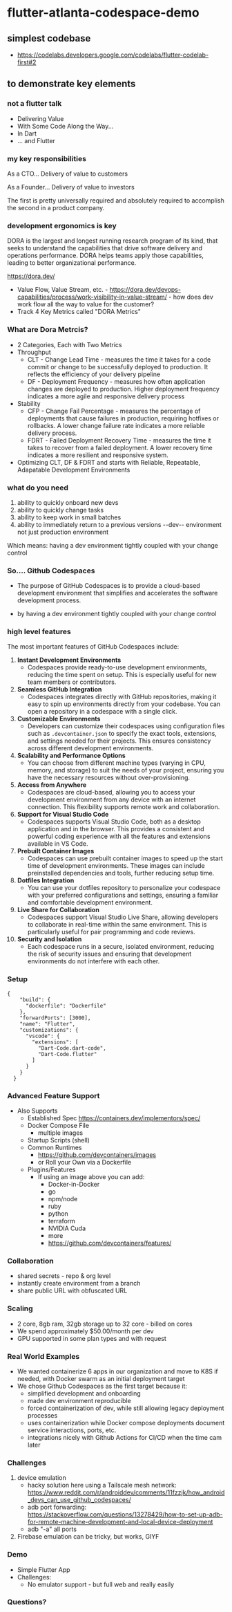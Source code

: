 # flutter-atlanta-codespace-demo

## simplest codebase

* https://codelabs.developers.google.com/codelabs/flutter-codelab-first#2

## to demonstrate key elements

### not a flutter talk

* Delivering Value
* With Some Code Along the Way...
* In Dart
* ... and Flutter

### my key responsibilities

As a CTO...
Delivery of value to customers

As a Founder...
Delivery of value to investors 

The first is pretty universally required and absolutely required to accomplish the second in a product company.

### development ergonomics is key

DORA is the largest and longest running research program of its kind, that seeks to understand the capabilities that drive software delivery and operations performance. DORA helps teams apply those capabilities, leading to better organizational performance.

https://dora.dev/

* Value Flow, Value Stream, etc. - https://dora.dev/devops-capabilities/process/work-visibility-in-value-stream/ - how does dev work flow all the way to value for the customer?
* Track 4 Key Metrics called "DORA Metrics"

### What are Dora Metrcis?

* 2 Categories, Each with Two Metrics
* Throughput
  * CLT - Change Lead Time - measures the time it takes for a code commit or change to be successfully deployed to production. It reflects the efficiency of your delivery pipeline
  * DF - Deployment Frequency - measures how often application changes are deployed to production. Higher deployment frequency indicates a more agile and responsive delivery process
* Stability
  * CFP - Change Fail Percentage - measures the percentage of deployments that cause failures in production, requiring hotfixes or rollbacks. A lower change failure rate indicates a more reliable delivery process.
  * FDRT - Failed Deployment Recovery Time - measures the time it takes to recover from a failed deployment. A lower recovery time indicates a more resilient and responsive system.
* Optimizing CLT, DF & FDRT and starts with Reliable, Repeatable, Adapatable Development Environments

### what do you need

1. ability to quickly onboard new devs
2. ability to quickly change tasks
3. ability to keep work in small batches
4. ability to immediately return to a previous versions --dev-- environment not just production environment

Which means: having a dev environment tightly coupled with your change control

### So.... Github Codespaces

* The purpose of GitHub Codespaces is to provide a cloud-based development environment that simplifies and accelerates the software development process.

* by having a dev environment tightly coupled with your change control

### high level features

The most important features of GitHub Codespaces include:

1. **Instant Development Environments**
    - Codespaces provide ready-to-use development environments, reducing the time spent on setup. This is especially useful for new team members or contributors.
3. **Seamless GitHub Integration**
    - Codespaces integrates directly with GitHub repositories, making it easy to spin up environments directly from your codebase. You can open a repository in a codespace with a single click.
4. **Customizable Environments**
    - Developers can customize their codespaces using configuration files such as `.devcontainer.json` to specify the exact tools, extensions, and settings needed for their projects. This ensures consistency across different development environments.
6. **Scalability and Performance Options**
    - You can choose from different machine types (varying in CPU, memory, and storage) to suit the needs of your project, ensuring you have the necessary resources without over-provisioning.
8. **Access from Anywhere**
    - Codespaces are cloud-based, allowing you to access your development environment from any device with an internet connection. This flexibility supports remote work and collaboration.
10. **Support for Visual Studio Code**
    - Codespaces supports Visual Studio Code, both as a desktop application and in the browser. This provides a consistent and powerful coding experience with all the features and extensions available in VS Code.
12. **Prebuilt Container Images**
    - Codespaces can use prebuilt container images to speed up the start time of development environments. These images can include preinstalled dependencies and tools, further reducing setup time.
13. **Dotfiles Integration**
    - You can use your dotfiles repository to personalize your codespace with your preferred configurations and settings, ensuring a familiar and comfortable development environment.
14. **Live Share for Collaboration**
    - Codespaces support Visual Studio Live Share, allowing developers to collaborate in real-time within the same environment. This is particularly useful for pair programming and code reviews.
15. **Security and Isolation**
    - Each codespace runs in a secure, isolated environment, reducing the risk of security issues and ensuring that development environments do not interfere with each other.

### Setup

```
{
    "build": {
      "dockerfile": "Dockerfile"
    },
    "forwardPorts": [3000],
    "name": "Flutter",
    "customizations": {
      "vscode": {
        "extensions": [
          "Dart-Code.dart-code",
          "Dart-Code.flutter"
        ]
      }
    }
  }
```

### Advanced Feature Support

* Also Supports
    * Established Spec https://containers.dev/implementors/spec/
    * Docker Compose File
      * multiple images
    * Startup Scripts (shell)
    * Common Runtimes
      * https://github.com/devcontainers/images
      * or Roll your Own via a Dockerfile
    * Plugins/Features
      * If using an image above you can add:
        * Docker-in-Docker
        * go
        * npm/node
        * ruby
        * python
        * terraform
        * NVIDIA Cuda
        * more
        * https://github.com/devcontainers/features/

### Collaboration
* shared secrets - repo & org level
* instantly create environment from a branch
* share public URL with obfuscated URL

### Scaling

* 2 core, 8gb ram, 32gb storage up to 32 core - billed on cores
* We spend approximately $50.00/month per dev
* GPU supported in some plan types and with request

### Real World Examples

* We wanted containerize 6 apps in our organization and move to K8S if needed, with Docker swarm as an initial deployment target
* We chose Github Codespaces as the first target because it:
   * simplified development and onboarding
   * made dev environment reproducible
   * forced containerization of dev, while still allowing legacy deployment processes
   * uses containerization while Docker compose deployments document service interactions, ports, etc.
   * integrations nicely with Github Actions for CI/CD when the time cam later
 
### Challenges

1. device emulation
   * hacky solution here using a Tailscale mesh network: https://www.reddit.com/r/androiddev/comments/11fzzjk/how_android_devs_can_use_github_codespaces/
   * adb port forwarding: https://stackoverflow.com/questions/13278429/how-to-set-up-adb-for-remote-machine-development-and-local-device-deployment
   * adb "-a" all ports
5. Firebase emulation can be tricky, but works, GIYF

### Demo

* Simple Flutter App
* Challenges:
   * No emulator support - but full web and really easily
 
### Questions?

  
       
